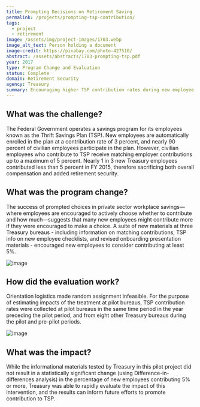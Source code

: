 ```yaml
---
title: Prompting Decisions on Retirement Saving
permalink: /projects/prompting-tsp-contribution/ 
tags:
  - project
  - retirement
image: /assets/img/project-images/1703.webp
image_alt_text: Person holding a document
image-credit: https://pixabay.com/photo-427510/
abstract: /assets/abstracts/1703-prompting-tsp.pdf 
year: 2017
type: Program Change and Evaluation
status: Complete
domain: Retirement Security 
agency: Treasury
summary: Encouraging higher TSP contribution rates during new employee orientation showed no detectable effect on the likelihood of contributing 5% or more.
---
```

## What was the challenge?

The Federal Government operates a savings program for its employees known as the Thrift Savings Plan (TSP). New employees are automatically enrolled in the plan at a contribution rate of 3 percent, and nearly 90 percent of civilian employees participate in the plan. However, civilian employees who contribute to TSP receive matching employer contributions up to a maximum of  5 percent. Nearly 1 in 3 new Treasury employees contributed less than 5 percent in FY 2015,  therefore sacrificing both overall compensation and added retirement security. 

## What was the program change?

The success of prompted choices in private sector workplace savings—where employees are encouraged to actively choose whether to contribute and how much—suggests that many new employees might contribute more if they were encouraged to make a choice. A suite of new materials at three Treasury bureaus - including information on matching contributions, TSP info on new employee checklists, and revised onboarding presentation materials - encouraged new employees to consider contributing at least 5%.

![image]({{site.baseurl}}/assets/img/project-images/1703-graph-1.webp)

## How did the evaluation work?

Orientation logistics made random assignment infeasible. For the purpose of estimating impacts of the treatment at pilot bureaus, TSP contribution rates were collected at pilot bureaus in the same time period in the year preceding the pilot period, and from eight other Treasury bureaus during the pilot and pre-pilot periods. 

![image]({{site.baseurl}}/assets/img/project-images/1703-graph-2.webp)

## What was the impact?

While the informational materials tested by Treasury in this pilot project did not result in a statistically significant change (using Difference-in-differences analysis) in the percentage of new employees contributing  5% or more, Treasury was able to rapidly evaluate the impact of this intervention, and the results can inform future efforts to promote contribution to TSP.
